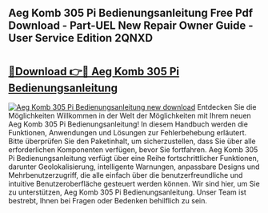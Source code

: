## Aeg Komb 305 Pi Bedienungsanleitung Free Pdf Download - Part-UEL New Repair Owner Guide - User Service Edition 2QNXD

# <h2><a href="http://df4jfst.blite.top/?on=Aeg+Komb+305+Pi+Bedienungsanleitung">🔗Download 👉🔴 Aeg Komb 305 Pi Bedienungsanleitung</a></h2>

[![Aeg Komb 305 Pi Bedienungsanleitung new download](https://i.imgur.com/lujVjoI.png)](http://df4jfst.blite.top/?on=Aeg+Komb+305+Pi+Bedienungsanleitung)
Entdecken Sie die Möglichkeiten Willkommen in der Welt der Möglichkeiten mit Ihrem neuen Aeg Komb 305 Pi Bedienungsanleitung! In diesem Handbuch werden die Funktionen, Anwendungen und Lösungen zur Fehlerbehebung erläutert. Bitte überprüfen Sie den Paketinhalt, um sicherzustellen, dass Sie über alle erforderlichen Komponenten verfügen, bevor Sie fortfahren. Aeg Komb 305 Pi Bedienungsanleitung verfügt über eine Reihe fortschrittlicher Funktionen, darunter Geolokalisierung, intelligente Warnungen, anpassbare Designs und Mehrbenutzerzugriff, die alle einfach über die benutzerfreundliche und intuitive Benutzeroberfläche gesteuert werden können. Wir sind hier, um Sie zu unterstützen, Aeg Komb 305 Pi Bedienungsanleitung. Unser Team ist bestrebt, Ihnen bei Fragen oder Bedenken behilflich zu sein.
